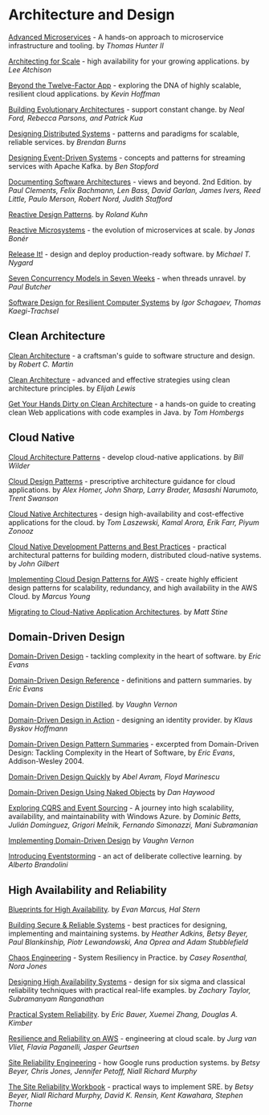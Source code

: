 # Architecture and Design

[Advanced Microservices](https://files.idax.me/read/tech-books/A/advanced-microservices.pdf) - A hands-on approach to microservice infrastructure and tooling. by _Thomas Hunter II_

[Architecting for Scale](https://files.idax.me/read/tech-books/A/architecting-for-scale.pdf) - high availability for your growing applications. by _Lee Atchison_

[Beyond the Twelve-Factor App](https://files.idax.me/read/tech-books/B/beyond-the-12-factor-app.pdf) - exploring the DNA of highly scalable, resilient cloud applications. by _Kevin Hoffman_

[Building Evolutionary Architectures](https://files.idax.me/read/tech-books/B/building-evolutionary-architectures.pdf) - support constant change. by _Neal Ford, Rebecca Parsons, and Patrick Kua_

[Designing Distributed Systems](https://files.idax.me/read/tech-books/D/designing-distributed-systems.pdf) - patterns and paradigms for scalable, reliable services. by _Brendan Burns_

[Designing Event-Driven Systems](https://files.idax.me/read/tech-books/D/designing-event-driven-systems-concepts-and-patterns-kafka.pdf) - concepts and patterns for streaming services with Apache Kafka. by _Ben Stopford_

[Documenting Software Architectures](https://files.idax.me/read/tech-books/D/documenting-software-architectures.pdf) - views and beyond. 2nd Edition. by _Paul Clements, Felix Bachmann, Len Bass, David Garlan, James Ivers, Reed Little, Paulo Merson, Robert Nord, Judith Stafford_

[Reactive Design Patterns](https://files.idax.me/read/tech-books/R/reactive-design-patterns.pdf). by _Roland Kuhn_

[Reactive Microsystems](https://files.idax.me/read/tech-books/R/reactive-microsystems.pdf) - the evolution of microservices at scale. by _Jonas Bonér_

[Release It!](https://files.idax.me/read/tech-books/R/release-it.pdf) - design and deploy production-ready software. by _Michael T. Nygard_

[Seven Concurrency Models in Seven Weeks](https://files.idax.me/read/tech-books/S/seven-concurrency-models-in-seven-weeks.pdf) - when threads unravel. by _Paul Butcher_

[Software Design for Resilient Computer Systems](https://files.idax.me/read/tech-books/S/software-design-for-resilient-computer-systems.pdf) by _Igor Schagaev, Thomas Kaegi-Trachsel_



## Clean Architecture

[Clean Architecture](https://files.idax.me/read/tech-books/C/clean-architecture.pdf) - a craftsman's guide to software
structure and design. by _Robert C. Martin_

[Clean Architecture](https://files.idax.me/read/tech-books/C/clean-architecture-2.pdf) - advanced and effective strategies using clean architecture principles. by _Elijah Lewis_

[Get Your Hands Dirty on Clean Architecture](https://files.idax.me/read/tech-books/G/get-dirty-on-clean-architecture.pdf) - a hands-on guide to creating clean Web applications with code examples in Java. by _Tom Hombergs_



## Cloud Native

[Cloud Architecture Patterns](https://files.idax.me/read/tech-books/C/cloud-architecture-patterns.pdf) - develop cloud-native applications. by _Bill Wilder_

[Cloud Design Patterns](https://files.idax.me/read/tech-books/C/cloud-design-patterns-book.pdf) - prescriptive architecture guidance for cloud applications. by _Alex Homer, John Sharp, Larry Brader, Masashi Narumoto, Trent Swanson_

[Cloud Native Architectures](https://files.idax.me/read/tech-books/C/cloud-native-architectures.pdf) - design high-availability and cost-effective applications for the cloud. by _Tom Laszewski, Kamal Arora, Erik Farr, Piyum Zonooz_

[Cloud Native Development Patterns and Best Practices](https://files.idax.me/read/tech-books/C/cloud-native-development-patterns-and-best-practices.pdf) - practical architectural patterns for building modern, distributed cloud-native systems. by _John Gilbert_

[Implementing Cloud Design Patterns for AWS](https://files.idax.me/read/tech-books/I/implementing-cloud-design-patterns-for-aws.pdf) - create highly efficient design patterns for scalability, redundancy, and high availability in the AWS Cloud. by _Marcus Young_

[Migrating to Cloud-Native Application Architectures](https://files.idax.me/read/tech-books/M/migrating-to-cloud-native-application-architectures.pdf). by _Matt Stine_



## Domain-Driven Design

[Domain-Driven Design](https://files.idax.me/read/tech-books/D/domain-driven-design-eric-evans.pdf) - tackling complexity in the heart of software. by _Eric Evans_

[Domain-Driven Design Reference](https://files.idax.me/read/tech-books/D/domain-driven-design-reference-eric-evans.pdf) - definitions	and	pattern	summaries. by _Eric Evans_

[Domain-Driven Design Distilled](https://files.idax.me/read/tech-books/D/domain-driven-design-distilled.pdf). by _Vaughn Vernon_

[Domain-Driven Design in Action](https://files.idax.me/read/tech-books/D/domain-driven-design-in-action.pdf) - designing an identity provider. by _Klaus Byskov Hoffmann_

[Domain-Driven Design Pattern Summaries](https://files.idax.me/read/tech-books/D/domain-driven-design-pattern-summaries.pdf) - excerpted from Domain-Driven Design: Tackling Complexity in the Heart of Software, by _Eric Evans_, Addison-Wesley 2004.

[Domain-Driven Design Quickly](https://files.idax.me/read/tech-books/D/domain-driven-design-quickly.pdf) by _Abel Avram,  Floyd Marinescu_

[Domain-Driven Design Using Naked Objects](https://files.idax.me/read/tech-books/D/domain-driven-design-using-naked-objects.pdf) by _Dan Haywood_

[Exploring CQRS and Event Sourcing](https://files.idax.me/read/tech-books/E/exploring-cqrs-and-event-sourcing.pdf) - A journey into high scalability, availability, and maintainability with Windows Azure. by _Dominic Betts, Julián Domínguez, Grigori Melnik, Fernando Simonazzi, Mani Subramanian_

[Implementing Domain-Driven Design](https://files.idax.me/read/tech-books/I/implementing-domain-driven-design.pdf) by _Vaughn Vernon_ 

[Introducing Eventstorming](https://files.idax.me/read/tech-books/I/introducing-eventstorming.pdf) - an act of deliberate collective learning. by _Alberto Brandolini_



## High Availability and Reliability

[Blueprints for High Availability](https://files.idax.me/read/tech-books/B/blueprints-for-high-availability.pdf). by _Evan Marcus, Hal Stern_

[Building Secure & Reliable Systems](https://files.idax.me/read/tech-books/B/building-secure-and-reliable-systems.pdf) - best practices for designing, implementing
and maintaining systems. by _Heather Adkins, Betsy Beyer, Paul Blankinship, Piotr Lewandowski, Ana Oprea and Adam Stubblefield_

[Chaos Engineering](https://files.idax.me/read/tech-books/C/chaos-engineering.pdf) - System Resiliency in Practice. by _Casey Rosenthal, Nora Jones_

[Designing High Availability Systems](https://files.idax.me/read/tech-books/D/designing-high-availability-systems.pdf) - design for six sigma and classical reliability techniques with practical real-life examples. by _Zachary Taylor, Subramanyam Ranganathan_

[Practical System Reliability](https://files.idax.me/read/tech-books/P/practical-system-reliability.pdf). by _Eric Bauer, Xuemei Zhang, Douglas A. Kimber_

[Resilience and Reliability on AWS](https://files.idax.me/read/tech-books/R/resilience-and-reliability-on-aws.pdf) - engineering at cloud scale. by _Jurg van Vliet, Flavia Paganelli, Jasper Geurtsen_

[Site Reliability Engineering](https://files.idax.me/read/tech-books/S/site-reliability-engineering.pdf) - how Google runs production systems. by _Betsy Beyer, Chris Jones, Jennifer Petoff, Niall Richard Murphy_

[The Site Reliability Workbook](https://files.idax.me/read/tech-books/S/site-reliability-workbook.pdf) - practical ways to implement SRE. by _Betsy Beyer, Niall Richard Murphy, David K. Rensin, Kent Kawahara, Stephen Thorne_
